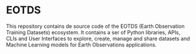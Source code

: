 # EOTDS

This repository contains de source code of the EOTDS (Earth Observation Training Datasets) ecosystem. It contains a ser of Python libraries, APIs, CLIs and User Interfaces to explore, create, manage and share datasets and Machine Learning models for Earth Observations applications.
